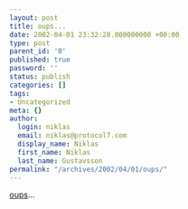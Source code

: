 ```yaml
---
layout: post
title: oups...
date: 2002-04-01 23:32:28.000000000 +00:00
type: post
parent_id: '0'
published: true
password: ''
status: publish
categories: []
tags:
- Uncategorized
meta: {}
author:
  login: niklas
  email: niklas@protocol7.com
  display_name: Niklas
  first_name: Niklas
  last_name: Gustavsson
permalink: "/archives/2002/04/01/oups/"
---
```

[oups](http://news.com.com/2100-1001-872136.html)...

